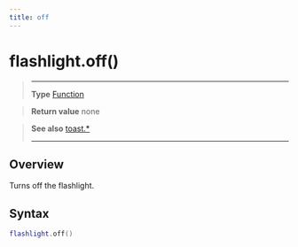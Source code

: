 ```yaml
---
title: off
---
```

# flashlight.off()

> --------------------- ------------------------------------------------------------------------------------------
> __Type__              [Function](https://docs.coronalabs.com/api/type/Function.html)

> __Return value__      none

> __See also__          [toast.*](/plugin/flashlight/)
> --------------------- ------------------------------------------------------------------------------------------

## Overview

Turns off the flashlight.

## Syntax
```lua
flashlight.off()
```